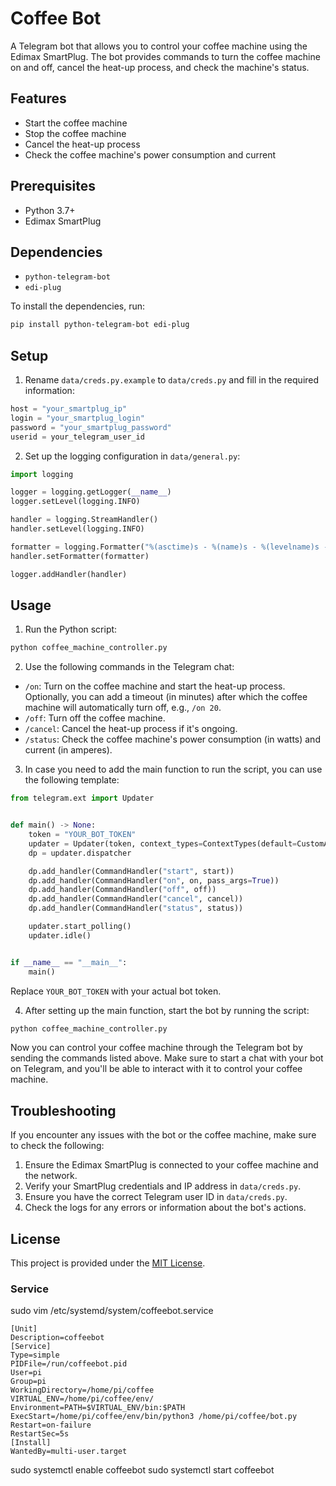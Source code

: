 # Coffee Bot

A Telegram bot that allows you to control your coffee machine using the Edimax SmartPlug. The bot provides commands to
turn the coffee machine on and off, cancel the heat-up process, and check the machine's status.

## Features

- Start the coffee machine
- Stop the coffee machine
- Cancel the heat-up process
- Check the coffee machine's power consumption and current

## Prerequisites

- Python 3.7+
- Edimax SmartPlug

## Dependencies

- `python-telegram-bot`
- `edi-plug`

To install the dependencies, run:

```bash
pip install python-telegram-bot edi-plug
```

## Setup

1. Rename `data/creds.py.example` to `data/creds.py` and fill in the required information:

```python
host = "your_smartplug_ip"
login = "your_smartplug_login"
password = "your_smartplug_password"
userid = your_telegram_user_id
```

2. Set up the logging configuration in `data/general.py`:

```python
import logging

logger = logging.getLogger(__name__)
logger.setLevel(logging.INFO)

handler = logging.StreamHandler()
handler.setLevel(logging.INFO)

formatter = logging.Formatter("%(asctime)s - %(name)s - %(levelname)s - %(message)s")
handler.setFormatter(formatter)

logger.addHandler(handler)
```

## Usage

1. Run the Python script:

```bash
python coffee_machine_controller.py
```

2. Use the following commands in the Telegram chat:

- `/on`: Turn on the coffee machine and start the heat-up process. Optionally, you can add a timeout (in minutes) after
  which the coffee machine will automatically turn off, e.g., `/on 20`.
- `/off`: Turn off the coffee machine.
- `/cancel`: Cancel the heat-up process if it's ongoing.
- `/status`: Check the coffee machine's power consumption (in watts) and current (in amperes).

3. In case you need to add the main function to run the script, you can use the following template:

```python
from telegram.ext import Updater


def main() -> None:
    token = "YOUR_BOT_TOKEN"
    updater = Updater(token, context_types=ContextTypes(default=CustomApplication), use_context=True)
    dp = updater.dispatcher

    dp.add_handler(CommandHandler("start", start))
    dp.add_handler(CommandHandler("on", on, pass_args=True))
    dp.add_handler(CommandHandler("off", off))
    dp.add_handler(CommandHandler("cancel", cancel))
    dp.add_handler(CommandHandler("status", status))

    updater.start_polling()
    updater.idle()


if __name__ == "__main__":
    main()
```

Replace `YOUR_BOT_TOKEN` with your actual bot token.

4. After setting up the main function, start the bot by running the script:

```bash
python coffee_machine_controller.py
```

Now you can control your coffee machine through the Telegram bot by sending the commands listed above. Make sure to
start a chat with your bot on Telegram, and you'll be able to interact with it to control your coffee machine.

## Troubleshooting

If you encounter any issues with the bot or the coffee machine, make sure to check the following:

1. Ensure the Edimax SmartPlug is connected to your coffee machine and the network.
2. Verify your SmartPlug credentials and IP address in `data/creds.py`.
3. Ensure you have the correct Telegram user ID in `data/creds.py`.
4. Check the logs for any errors or information about the bot's actions.

## License

This project is provided under the [MIT License](https://choosealicense.com/licenses/mit/).

### Service

sudo vim /etc/systemd/system/coffeebot.service

```
[Unit]
Description=coffeebot
[Service]
Type=simple
PIDFile=/run/coffeebot.pid
User=pi
Group=pi
WorkingDirectory=/home/pi/coffee
VIRTUAL_ENV=/home/pi/coffee/env/
Environment=PATH=$VIRTUAL_ENV/bin:$PATH
ExecStart=/home/pi/coffee/env/bin/python3 /home/pi/coffee/bot.py
Restart=on-failure
RestartSec=5s
[Install]
WantedBy=multi-user.target
```

sudo systemctl enable coffeebot
sudo systemctl start coffeebot